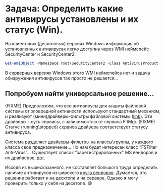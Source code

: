 ﻿# Задача: Определить какие антивирусы установлены и их статус (Win).
На клиентских (десктопных) версиях Windows информация об установленных антивирусах легко доступна через WMI неймспейс SecurityCenter и SecurityCenter2.
```powershell
Get-WmiObject -Namespace root\SecurityCenter2 -Class AntiVirusProduct
```
В серверных версиях Windows этого WMI неймспейса нет и задача обнаружения антивирусов так просто не решается…
## Попробуем найти универсальное решение...
(FIXME) Предположим, что все антивирусы для защиты файловой системы от зловредной активности используют стандартный механизм, и реализуют (мини)драйверы-фильтры файловой системы ([link](https://docs.microsoft.com/en-us/windows-hardware/drivers/ifs/filter-manager-concepts)). Эти драйверы - суть сервисы, с зависимостью от сервиса FltMgr. (FIXME) Статус (running\stopped) сервиса драйвера соответствует статусу антивируса.

Система разделяет драйверы-фильтры на классы\группы, у каждого класса свое предназначение… Но нам будет интересен класс “FSFilter Anti-Virus”... 
Существует список "зарегистрированных" MS вендоров и их драйверов, [вот](https://docs.microsoft.com/en-us/windows-hardware/drivers/ifs/allocated-altitudes).

Исходя из вышесказанного, не составляет большого труда определить наличие антивирусов из широкого [круга вендоров](https://docs.microsoft.com/en-us/windows-hardware/drivers/ifs/allocated-altitudes#320000---329998-fsfilter-anti-virus). Думается, это решение работает и на десктопе и на сервере. Однако я могу проверить только у себя на десктопе. :smile: